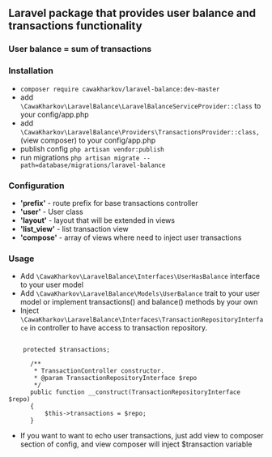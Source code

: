 ## Laravel package that provides user balance and transactions functionality

### User balance = sum of transactions

### Installation

 - ```composer require cawakharkov/laravel-balance:dev-master```
 - add ```\CawaKharkov\LaravelBalance\LaravelBalanceServiceProvider::class``` to your config/app.php
 - add ```\CawaKharkov\LaravelBalance\Providers\TransactionsProvider::class,```(view composer) to your config/app.php
 - publish config ```php artisan vendor:publish```
 - run migrations ```php artisan migrate --path=database/migrations/laravel-balance```
 
 
### Configuration
  - **'prefix'** - route prefix for base transactions controller 
  - **'user'** - User class
  - **'layout'** -  layout that will be extended in views
  - **'list_view'** - list transaction view
  - **'compose'** - array of views where need to inject user transactions
  
### Usage
  - Add  ```\CawaKharkov\LaravelBalance\Interfaces\UserHasBalance``` interface to your user model
  - Add ```\CawaKharkov\LaravelBalance\Models\UserBalance``` trait to your user model
   or implement transactions() and balance() methods by your own
  - Inject ```\CawaKharkov\LaravelBalance\Interfaces\TransactionRepositoryInterface``` in controller to have access to transaction repository.
  
   ```
   
       protected $transactions;
     
         /**
          * TransactionController constructor.
          * @param TransactionRepositoryInterface $repo
          */
         public function __construct(TransactionRepositoryInterface $repo)
         {
             $this->transactions = $repo;
         }
   ```    
   
     
  - If you want to want to echo user transactions, just add view to composer section of config, 
   and view composer will inject $transaction variable  
   
